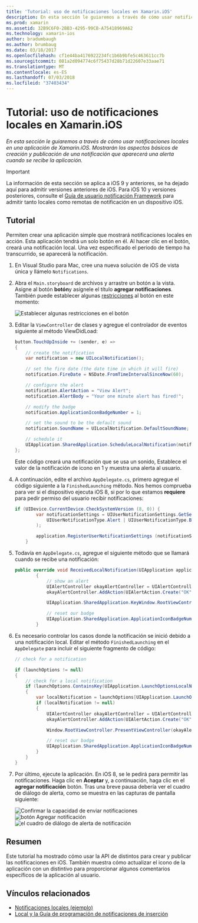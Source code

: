 ```yaml
---
title: 'Tutorial: uso de notificaciones locales en Xamarin.iOS'
description: En esta sección le guiaremos a través de cómo usar notificaciones locales en una aplicación de Xamarin.iOS. Mostrarán los aspectos básicos de creación y publicación de una notificación que aparecerá una alerta cuando se recibe la aplicación.
ms.prod: xamarin
ms.assetid: 32B9C6F0-2BB3-4295-99CB-A75418969A62
ms.technology: xamarin-ios
author: bradumbaugh
ms.author: brumbaug
ms.date: 03/18/2017
ms.openlocfilehash: cf1e44ba4176922234fc1b6b9bfe5c463611cc7b
ms.sourcegitcommit: 081a2d094774c6f75437d28b71d22607e33aae71
ms.translationtype: MT
ms.contentlocale: es-ES
ms.lasthandoff: 07/03/2018
ms.locfileid: "37403434"
---
```

# <a name="walkthrough---using-local-notifications-in-xamarinios"></a>Tutorial: uso de notificaciones locales en Xamarin.iOS

_En esta sección le guiaremos a través de cómo usar notificaciones locales en una aplicación de Xamarin.iOS. Mostrarán los aspectos básicos de creación y publicación de una notificación que aparecerá una alerta cuando se recibe la aplicación._

> [!IMPORTANT]
> La información de esta sección se aplica a iOS 9 y anteriores, se ha dejado aquí para admitir versiones anteriores de iOS. Para iOS 10 y versiones posteriores, consulte el [Guía de usuario notificación Framework](~/ios/platform/user-notifications/index.md) para admitir tanto locales como remotas de notificación en un dispositivo iOS.

## <a name="walkthrough"></a>Tutorial

Permiten crear una aplicación simple que mostrará notificaciones locales en acción. Esta aplicación tendrá un solo botón en él. Al hacer clic en el botón, creará una notificación local. Una vez especificado el periodo de tiempo ha transcurrido, se aparecerá la notificación.


1. En Visual Studio para Mac, cree una nueva solución de iOS de vista única y llámelo `Notifications`.
1. Abra el `Main.storyboard` de archivos y arrastre un botón a la vista. Asigne al botón **botón**y asígnele el título **agregar notificaciones**. También puede establecer algunas [restricciones](~/ios/user-interface/designer/designer-auto-layout.md) al botón en este momento: 

    ![](local-notifications-in-ios-walkthrough-images/image3.png "Establecer algunas restricciones en el botón")
1. Editar la `ViewController` de clases y agregue el controlador de eventos siguiente al método ViewDidLoad:

    ```csharp
    button.TouchUpInside += (sender, e) =>
    {
        // create the notification
        var notification = new UILocalNotification();

        // set the fire date (the date time in which it will fire)
        notification.FireDate = NSDate.FromTimeIntervalSinceNow(60);

        // configure the alert
        notification.AlertAction = "View Alert";
        notification.AlertBody = "Your one minute alert has fired!";

        // modify the badge
        notification.ApplicationIconBadgeNumber = 1;

        // set the sound to be the default sound
        notification.SoundName = UILocalNotification.DefaultSoundName;

        // schedule it
        UIApplication.SharedApplication.ScheduleLocalNotification(notification);
    };
    ```

    Este código creará una notificación que se usa un sonido, Establece el valor de la notificación de icono en 1 y muestra una alerta al usuario.

1. A continuación, edite el archivo `AppDelegate.cs`, primero agregue el código siguiente a la `FinishedLaunching` método. Nos hemos comprueba para ver si el dispositivo ejecuta iOS 8, si por lo que estamos **requiere** para pedir permiso del usuario recibir notificaciones:

    ```csharp
    if (UIDevice.CurrentDevice.CheckSystemVersion (8, 0)) {
            var notificationSettings = UIUserNotificationSettings.GetSettingsForTypes (
                UIUserNotificationType.Alert | UIUserNotificationType.Badge | UIUserNotificationType.Sound, null
            );

            application.RegisterUserNotificationSettings (notificationSettings);
        }
    ```

1. Todavía en `AppDelegate.cs`, agregue el siguiente método que se llamará cuando se recibe una notificación:

    ```csharp
    public override void ReceivedLocalNotification(UIApplication application, UILocalNotification notification)
            {
                // show an alert
                UIAlertController okayAlertController = UIAlertController.Create(notification.AlertAction, notification.AlertBody, UIAlertControllerStyle.Alert);
                okayAlertController.AddAction(UIAlertAction.Create("OK", UIAlertActionStyle.Default, null));

                UIApplication.SharedApplication.KeyWindow.RootViewController.PresentViewController(okayAlertController, true, null);

                // reset our badge
                UIApplication.SharedApplication.ApplicationIconBadgeNumber = 0;
            }

    ```

1. Es necesario controlar los casos donde la notificación se inició debido a una notificación local. Editar el método `FinishedLaunching` en el `AppDelegate` para incluir el siguiente fragmento de código:


    ```csharp
    // check for a notification

    if (launchOptions != null)
    {
        // check for a local notification
        if (launchOptions.ContainsKey(UIApplication.LaunchOptionsLocalNotificationKey))
        {
            var localNotification = launchOptions[UIApplication.LaunchOptionsLocalNotificationKey] as UILocalNotification;
            if (localNotification != null)
            {
                UIAlertController okayAlertController = UIAlertController.Create(localNotification.AlertAction, localNotification.AlertBody, UIAlertControllerStyle.Alert);
                okayAlertController.AddAction(UIAlertAction.Create("OK", UIAlertActionStyle.Default, null));

                Window.RootViewController.PresentViewController(okayAlertController, true, null);

                // reset our badge
                UIApplication.SharedApplication.ApplicationIconBadgeNumber = 0;
            }
        }
    }

    ```

1. Por último, ejecute la aplicación. En iOS 8, se le pedirá para permitir las notificaciones. Haga clic en **Aceptar** y, a continuación, haga clic en el **agregar notificación** botón. Tras una breve pausa debería ver el cuadro de diálogo de alerta, como se muestra en las capturas de pantalla siguiente:

    ![](local-notifications-in-ios-walkthrough-images/image0.png "Confirmar la capacidad de enviar notificaciones") ![](local-notifications-in-ios-walkthrough-images/image1.png "botón Agregar notificación") ![](local-notifications-in-ios-walkthrough-images/image2.png "el cuadro de diálogo de alerta de notificación")

## <a name="summary"></a>Resumen

Este tutorial ha mostrado cómo usar la API de distintos para crear y publicar las notificaciones en iOS. También muestra cómo actualizar el icono de la aplicación con un distintivo para proporcionar algunos comentarios específicos de la aplicación al usuario.


## <a name="related-links"></a>Vínculos relacionados

- [Notificaciones locales (ejemplo)](https://developer.xamarin.com/samples/monotouch/LocalNotifications)
- [Local y la Guía de programación de notificaciones de inserción](https://developer.apple.com/library/prerelease/content/documentation/NetworkingInternet/Conceptual/RemoteNotificationsPG/)

